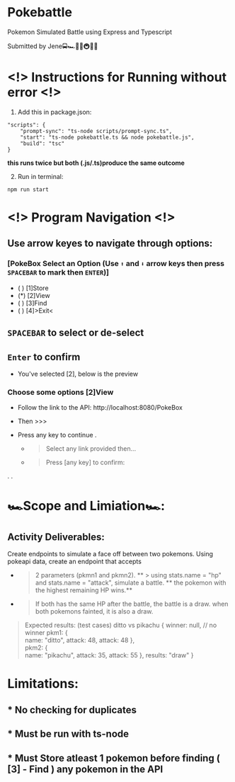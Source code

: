 # Pokebattle
Pokemon Simulated Battle using Express and Typescript

Submitted by Jene🚍🏎🚉🚅🚇🚃🚋

# <!> Instructions for Running without error <!>            
                                                                
  1. Add this in package.json:                                   
                                                                  
    "scripts": {                                                  
        "prompt-sync": "ts-node scripts/prompt-sync.ts",         
        "start": "ts-node pokebattle.ts && node pokebattle.js",                
        "build": "tsc"                                            
    }                                                             
  **this runs twice but both (.js/.ts)produce the same outcome**
    
  2. Run in terminal: 
    
    npm run start

# <!> Program Navigation <!> 

## Use arrow keyes to navigate through options:

### [PokeBox Select an Option (Use `⬆` and `⬇` arrow keys then press `SPACEBAR` to mark then `ENTER`)]
*   ( ) [1]Store
*   (*) [2]View
*   ( ) [3]Find
*   ( ) [4]>Exit<

 ## `SPACEBAR` to select or de-select
 ##  `Enter` to confirm

* You've selected [2], below is the preview
### Choose some options [2]View 
* Follow the link to the API: http://localhost:8080/PokeBox 
* Then >>>
* Press any key to continue . 
  
  * > Select any link provided then...
  * > Press [any key] to confirm:

. . 

                                                             
 # 🏎Scope and Limiation🏎:
 
## Activity Deliverables:
  
Create endpoints to simulate a face off between two pokemons.
Using pokeapi data, create an endpoint that accepts
  * > 2 parameters (pkmn1 and pkmn2).
   ** > using stats.name = "hp" and stats.name = "attack", simulate a battle.
   ** the pokemon with the highest remaining HP wins.** 
   * > If both has the same HP after the battle,
       > the battle is a draw.
     > when both pokemons fainted,
       > it is also a draw.
 
> Expected results:
  (test cases)
          ditto vs pikachu
            {
                winner: null, // no winner
                pkm1: {             
                   name: "ditto",
                   attack: 48,
                   attack: 48
                },          
                pkm2: {             
                   name: "pikachu",
                   attack: 35,
                   attack: 55
                },
                results: "draw"
            }
  
 #  Limitations:
 ## * No checking for duplicates
 ## * Must be run with ts-node
 ## * Must Store atleast 1 pokemon before finding ( [3] - Find ) any pokemon in the API

  
